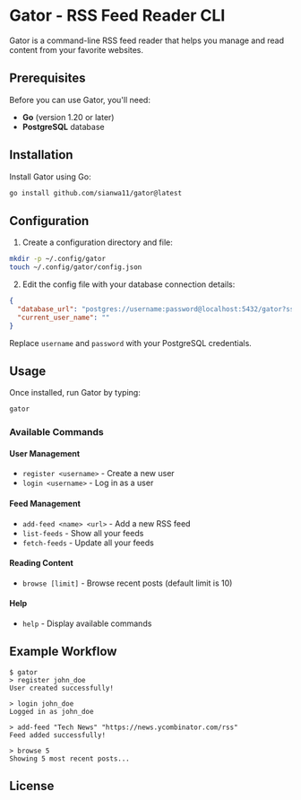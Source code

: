 # Gator - RSS Feed Reader CLI

Gator is a command-line RSS feed reader that helps you manage and read content from your favorite websites.

## Prerequisites

Before you can use Gator, you'll need:

- **Go** (version 1.20 or later)
- **PostgreSQL** database

## Installation

Install Gator using Go:

```bash
go install github.com/sianwa11/gator@latest
```

## Configuration

1. Create a configuration directory and file:

```bash
mkdir -p ~/.config/gator
touch ~/.config/gator/config.json
```

2. Edit the config file with your database connection details:

```json
{
  "database_url": "postgres://username:password@localhost:5432/gator?sslmode=disable",
  "current_user_name": ""
}
```

Replace `username` and `password` with your PostgreSQL credentials.

## Usage

Once installed, run Gator by typing:

```bash
gator
```

### Available Commands

#### User Management
- `register <username>` - Create a new user
- `login <username>` - Log in as a user

#### Feed Management
- `add-feed <name> <url>` - Add a new RSS feed
- `list-feeds` - Show all your feeds
- `fetch-feeds` - Update all your feeds

#### Reading Content
- `browse [limit]` - Browse recent posts (default limit is 10)

#### Help
- `help` - Display available commands

## Example Workflow

```
$ gator
> register john_doe
User created successfully!

> login john_doe
Logged in as john_doe

> add-feed "Tech News" "https://news.ycombinator.com/rss"
Feed added successfully!

> browse 5
Showing 5 most recent posts...
```

## License